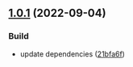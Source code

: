 ## [1.0.1](https://github.com/MrSquaare/fiesta/compare/desktop-app@1.0.0...desktop-app@1.0.1) (2022-09-04)


### Build

* update dependencies ([21bfa6f](https://github.com/MrSquaare/fiesta/commit/21bfa6f59fe7fec5a863b8c7340403d64f3ba886))
